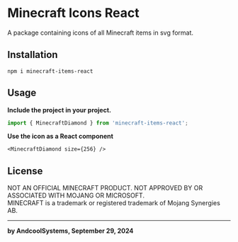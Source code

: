 # Minecraft Icons React
A package containing icons of all Minecraft items in svg format.

## Installation 
`npm i minecraft-items-react`

## Usage
**Include the project in your project.**   
```ts 
import { MinecraftDiamond } from 'minecraft-items-react';
```

**Use the icon as a React component**  
```tsx
<MinecraftDiamond size={256} />
```

## License
NOT AN OFFICIAL MINECRAFT PRODUCT. NOT APPROVED BY OR ASSOCIATED WITH MOJANG OR MICROSOFT.  
MINECRAFT is a trademark or registered trademark of Mojang Synergies AB.

---

**by AndcoolSystems, September 29, 2024**
